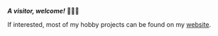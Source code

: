 ***A visitor, welcome!*** 🌱🌱🌱

If interested, most of my hobby projects can be found on my [website](https://nyuriumuri.github.io/Projects/archive/).



<!--
**nyuriumuri/nyuriumuri** is a ✨ _special_ ✨ repository because its `README.md` (this file) appears on your GitHub profile.

Here are some ideas to get you started:

- 🔭 I’m currently working on ...
- 🌱 I’m currently learning ...
- 👯 I’m looking to collaborate on ...
- 🤔 I’m looking for help with ...
- 💬 Ask me about ...
- 📫 How to reach me: ...
- 😄 Pronouns: ...
- ⚡ Fun fact: ...
-->
